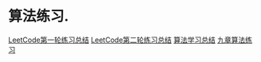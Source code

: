 算法练习.
=
[LeetCode第一轮练习总结](https://github.com/zhuxiuwei/algo/blob/master/src/LeetCode/round1/Summary.md)
[LeetCode第二轮练习总结](https://github.com/zhuxiuwei/algo/blob/master/src/LeetCode/round2/Summary.md)
[算法学习总结](https://github.com/zhuxiuwei/algo/blob/master/src/study/Summary.md)
[九章算法练习](https://github.com/zhuxiuwei/algo/blob/master/src/study/interview/jiuzhang/!README.md)
